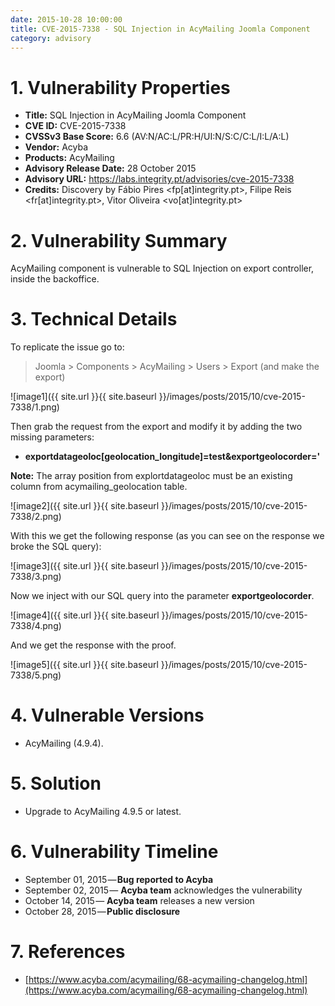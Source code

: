```yaml
---
date: 2015-10-28 10:00:00
title: CVE-2015-7338 - SQL Injection in AcyMailing Joomla Component
category: advisory
---
```



# 1. Vulnerability Properties

* **Title:** SQL Injection in AcyMailing Joomla Component
* **CVE ID:** CVE-2015-7338
* **CVSSv3 Base Score:** 6.6 (AV:N/AC:L/PR:H/UI:N/S:C/C:L/I:L/A:L)
* **Vendor:** Acyba
* **Products:** AcyMailing
* **Advisory Release Date:** 28 October 2015
* **Advisory URL:** https://labs.integrity.pt/advisories/cve-2015-7338
* **Credits:** Discovery by Fábio Pires <fp[at]integrity.pt>, Filipe Reis <fr[at]integrity.pt>, Vitor Oliveira <vo[at]integrity.pt>

# 2. Vulnerability Summary

AcyMailing component is vulnerable to SQL Injection on export controller, inside the backoffice.

# 3. Technical Details

To replicate the issue go to:

> Joomla > Components > AcyMailing > Users > Export (and make the export)

![image1]({{ site.url }}{{ site.baseurl }}/images/posts/2015/10/cve-2015-7338/1.png)

Then grab the request from the export and modify it by adding the two missing parameters:

* **exportdatageoloc[geolocation_longitude]=test&exportgeolocorder='**

**Note:** The array position from explortdatageoloc must be an existing column from acymailing_geolocation table.

![image2]({{ site.url }}{{ site.baseurl }}/images/posts/2015/10/cve-2015-7338/2.png)

With this we get the following response (as you can see on the response we broke the SQL query):

![image3]({{ site.url }}{{ site.baseurl }}/images/posts/2015/10/cve-2015-7338/3.png)

Now we inject with our SQL query into the parameter **exportgeolocorder**.

![image4]({{ site.url }}{{ site.baseurl }}/images/posts/2015/10/cve-2015-7338/4.png)

And we get the response with the proof.

![image5]({{ site.url }}{{ site.baseurl }}/images/posts/2015/10/cve-2015-7338/5.png)

# 4. Vulnerable Versions

* AcyMailing (4.9.4).

# 5. Solution

* Upgrade to AcyMailing 4.9.5 or latest.

# 6. Vulnerability Timeline

* September 01, 2015 — **Bug reported to Acyba**
* September 02, 2015 — **Acyba team** acknowledges the vulnerability
* October 14, 2015 — **Acyba team** releases a new version
* October 28, 2015 — **Public disclosure**

# 7. References

* [https://www.acyba.com/acymailing/68-acymailing-changelog.html](https://www.acyba.com/acymailing/68-acymailing-changelog.html)